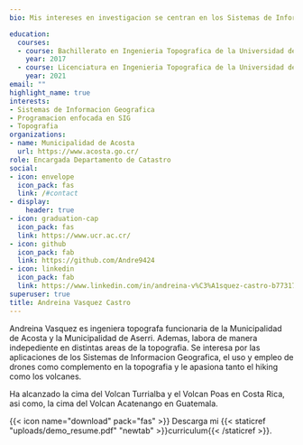 ```yaml
---
bio: Mis intereses en investigacion se centran en los Sistemas de Informacion Geografica y Teledeteccion, asi como en las tecnologias nuevas en el area de la Topografia.

education:
  courses:
  - course: Bachillerato en Ingenieria Topografica de la Universidad de Costa Rica
    year: 2017
  - course: Licenciatura en Ingenieria Topografica de la Universidad de Costa Rica
    year: 2021
email: ""
highlight_name: true
interests:
- Sistemas de Informacion Geografica
- Programacion enfocada en SIG
- Topografia
organizations:
- name: Municipalidad de Acosta
  url: https://www.acosta.go.cr/
role: Encargada Departamento de Catastro
social:
- icon: envelope
  icon_pack: fas
  link: /#contact
- display:
    header: true
- icon: graduation-cap
  icon_pack: fas
  link: https://www.ucr.ac.cr/
- icon: github
  icon_pack: fab
  link: https://github.com/Andre9424
- icon: linkedin
  icon_pack: fab
  link: https://www.linkedin.com/in/andreina-v%C3%A1squez-castro-b77317141/
superuser: true
title: Andreina Vasquez Castro
---
```


Andreina Vasquez es ingeniera topografa funcionaria de la Municipalidad de Acosta y la Municipalidad de Aserri. Ademas, labora de manera indepediente en distintas areas de la topografia. Se interesa por las aplicaciones de los Sistemas de Informacion Geografica, el uso y empleo de drones como complemento en la topografia y le apasiona tanto el hiking como los volcanes. 

Ha alcanzado la cima del Volcan Turrialba y el Volcan Poas en Costa Rica, asi como, la cima del Volcan Acatenango en Guatemala. 

{{< icon name="download" pack="fas" >}} Descarga mi {{< staticref "uploads/demo_resume.pdf" "newtab" >}}curriculum{{< /staticref >}}.
